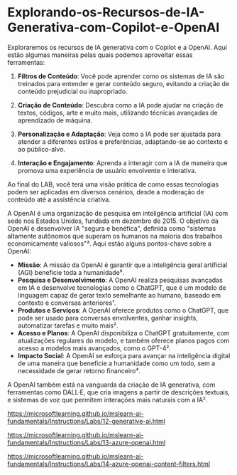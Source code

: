 # Explorando-os-Recursos-de-IA-Generativa-com-Copilot-e-OpenAI

Exploraremos os recursos de IA generativa com o Copilot e a OpenAI. Aqui estão algumas maneiras pelas quais podemos aproveitar essas ferramentas:

1. **Filtros de Conteúdo**: Você pode aprender como os sistemas de IA são treinados para entender e gerar conteúdo seguro, evitando a criação de conteúdo prejudicial ou inapropriado.

2. **Criação de Conteúdo**: Descubra como a IA pode ajudar na criação de textos, códigos, arte e muito mais, utilizando técnicas avançadas de aprendizado de máquina.

3. **Personalização e Adaptação**: Veja como a IA pode ser ajustada para atender a diferentes estilos e preferências, adaptando-se ao contexto e ao público-alvo.

4. **Interação e Engajamento**: Aprenda a interagir com a IA de maneira que promova uma experiência de usuário envolvente e interativa.

Ao final do LAB, você terá uma visão prática de como essas tecnologias podem ser aplicadas em diversos cenários, desde a moderação de conteúdo até a assistência criativa. 

A OpenAI é uma organização de pesquisa em inteligência artificial (IA) com sede nos Estados Unidos, fundada em dezembro de 2015. O objetivo da OpenAI é desenvolver IA "segura e benéfica", definida como "sistemas altamente autônomos que superam os humanos na maioria dos trabalhos economicamente valiosos"³. Aqui estão alguns pontos-chave sobre a OpenAI:

- **Missão**: A missão da OpenAI é garantir que a inteligência geral artificial (AGI) beneficie toda a humanidade⁵.
- **Pesquisa e Desenvolvimento**: A OpenAI realiza pesquisas avançadas em IA e desenvolve tecnologias como o ChatGPT, que é um modelo de linguagem capaz de gerar texto semelhante ao humano, baseado em contexto e conversas anteriores¹.
- **Produtos e Serviços**: A OpenAI oferece produtos como o ChatGPT, que pode ser usado para conversas envolventes, ganhar insights, automatizar tarefas e muito mais².
- **Acesso e Planos**: A OpenAI disponibiliza o ChatGPT gratuitamente, com atualizações regulares do modelo, e também oferece planos pagos com acesso a modelos mais avançados, como o GPT-4².
- **Impacto Social**: A OpenAI se esforça para avançar na inteligência digital de uma maneira que beneficie a humanidade como um todo, sem a necessidade de gerar retorno financeiro⁴.

A OpenAI também está na vanguarda da criação de IA generativa, com ferramentas como DALL·E, que cria imagens a partir de descrições textuais, e sistemas de voz que permitem interações mais naturais com a IA². 

https://microsoftlearning.github.io/mslearn-ai-fundamentals/Instructions/Labs/12-generative-ai.html

https://microsoftlearning.github.io/mslearn-ai-fundamentals/Instructions/Labs/13-azure-openai.html

https://microsoftlearning.github.io/mslearn-ai-fundamentals/Instructions/Labs/14-azure-openai-content-filters.html
